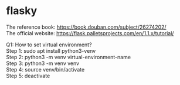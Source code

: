 # flasky
The reference book: https://book.douban.com/subject/26274202/<br>
The official website: https://flask.palletsprojects.com/en/1.1.x/tutorial/

Q1: How to set virtual environment?<br>
Step 1: sudo apt install python3-venv<br>
Step 2: python3 -m venv virtual-environment-name<br>
Step 3: python3 -m venv venv<br>
Step 4: source venv/bin/activate<br>
Step 5: deactivate<br>